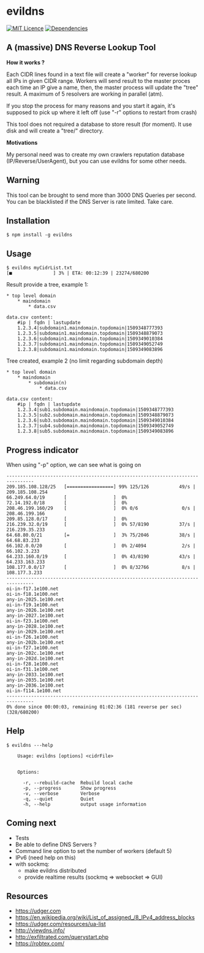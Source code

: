 # evildns
[![MIT Licence](https://badges.frapsoft.com/os/mit/mit.svg?v=103)](https://opensource.org/licenses/mit-license.php)
[![Dependencies](https://david-dm.org/eviltik/evildns.svg)](https://david-dm.org/eviltik/evildns)

A (massive) DNS Reverse Lookup Tool
-----------------------------------

**How it works ?**

Each CIDR lines found in a text file will create a "worker" for
reverse lookup all IPs in given CIDR range. Workers will send
result to the master proces each time an IP give a name, then, the
master process will update the "tree" result. A maximum of 5 resolvers
are working in parallel (atm).

If you stop the process for many reasons and you start it again,
it's supposed to pick up where it left off (use "-r" options to restart
from crash)

This tool does not required a database to store result (for moment). It
use disk and will create a "tree/" directory.

**Motivations**

My personal need was to create my own crawlers reputation database (IP/Reverse/UserAgent),
but you can use evildns for some other needs.


Warning
-------

This tool can be brought to send more than 3000 DNS Queries per second.
You can be blacklisted if the DNS Server is rate limited. Take care.


Installation
------------
```
$ npm install -g evildns
```

Usage
-----
```
$ evildns myCidrList.txt
[■               ] 3% | ETA: 00:12:39 | 23274/680200
```

Result provide a tree, example 1:
```
* top level domain
    * maindomain
        * data.csv

data.csv content:
    #ip | fqdn | lastupdate
    1.2.3.4|subdomain1.maindomain.topdomain|1509348777393
    1.2.3.5|subdomain1.maindomain.topdomain|1509348879073
    1.2.3.6|subdomain1.maindomain.topdomain|1509349010384
    1.2.3.7|subdomain1.maindomain.topdomain|1509349052749
    1.2.3.8|subdomain1.maindomain.topdomain|1509349083896
```


Tree created, example 2 (no limit regarding subdomain depth)
```
* top level domain
    * maindomain
        * subdomain(n)
            * data.csv

data.csv content:
    #ip | fqdn | lastupdate
    1.2.3.4|sub1.subdomain.maindomain.topdomain|1509348777393
    1.2.3.5|sub2.subdomain.maindomain.topdomain|1509348879073
    1.2.3.6|sub3.subdomain.maindomain.topdomain|1509349010384
    1.2.3.7|sub4.subdomain.maindomain.topdomain|1509349052749
    1.2.3.8|sub5.subdomain.maindomain.topdomain|1509349083896
```


Progress indicator
------------------

When using "-p" option, we can see what is going on
```
--------------------------------------------------------------------------------
209.185.108.128/25   [=================] 99% 125/126           49/s | 209.185.108.254
66.249.64.0/19       [                 ]  0%
72.14.192.0/18       [                 ]  0%
208.46.199.160/29    [                 ]  0% 0/6                0/s | 208.46.199.166
209.85.128.0/17      [                 ]  0%
216.239.32.0/19      [                 ]  0% 57/8190           37/s | 216.239.35.233
64.68.80.0/21        [=                ]  3% 75/2046           38/s | 64.68.83.233
66.102.0.0/20        [                 ]  0% 2/4094             2/s | 66.102.3.233
64.233.160.0/19      [                 ]  0% 43/8190           43/s | 64.233.163.233
108.177.0.0/17       [                 ]  0% 8/32766            8/s | 108.177.3.233
--------------------------------------------------------------------------------
oi-in-f17.1e100.net
oi-in-f18.1e100.net
any-in-2025.1e100.net
oi-in-f19.1e100.net
any-in-2026.1e100.net
any-in-2027.1e100.net
oi-in-f23.1e100.net
any-in-2028.1e100.net
any-in-2029.1e100.net
oi-in-f26.1e100.net
any-in-202b.1e100.net
oi-in-f27.1e100.net
any-in-202c.1e100.net
any-in-202d.1e100.net
oi-in-f28.1e100.net
oi-in-f31.1e100.net
any-in-2033.1e100.net
any-in-2035.1e100.net
any-in-2036.1e100.net
oi-in-f114.1e100.net
--------------------------------------------------------------------------------
0% done since 00:00:03, remaining 01:02:36 (181 reverse per sec) (328/680200)
```

Help
-----
```
$ evildns ---help

    Usage: evildns [options] <cidrFile>


    Options:

      -r, --rebuild-cache  Rebuild local cache
      -p, --progress       Show progress
      -v, --verbose        Verbose
      -q, --quiet          Quiet
      -h, --help           output usage information

```



Coming next
-----------
* Tests
* Be able to define DNS Servers ?
* Command line option to set the number of workers (default 5)
* IPv6 (need help on this)
* with sockmq:
    * make evildns distributed
    * provide realtime results (sockmq => websocket => GUI)


Resources
---------
* https://udger.com
* https://en.wikipedia.org/wiki/List_of_assigned_/8_IPv4_address_blocks
* https://udger.com/resources/ua-list
* http://viewdns.info/
* http://exfiltrated.com/querystart.php
* https://robtex.com/

